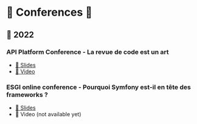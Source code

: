 # 🎤 Conferences 🍿

## 📆 2022

### API Platform Conference - La revue de code est un art 

- [📸 Slides](https://ismail1432.github.io/conferences/2022/apip-con-code-review-is-art.html)
- [🍿 Video](https://youtu.be/K0evmhvYf6w)

### ESGI online conference - Pourquoi Symfony est-il en tête des frameworks ?

-  [📸 Slides](https://ismail1432.github.io/conferences/2022/esgi-con-pourquoi-symfony-est-en-tete-des-framework.html)
- 🍿 Video (not available yet) 